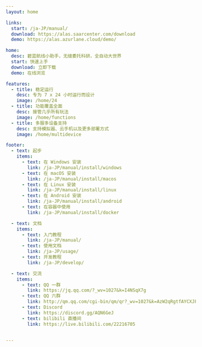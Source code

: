 ```yaml
---
layout: home

links:
  start: /ja-JP/manual/
  download: https://alas.saarcenter.com/download
  demo: https://alas.azurlane.cloud/demo/

home:
  desc: 碧蓝航线小助手，无缝委托科研，全自动大世界
  start: 快速上手
  download: 立即下载
  demo: 在线浏览

features:
  - title: 稳定运行
    desc: 专为 7 x 24 小时运行而设计
    image: /home/24
  - title: 功能覆盖全面
    desc: 接管几乎所有玩法
    image: /home/functions
  - title: 多服多设备支持
    desc: 支持模拟器、云手机以及更多部署方式
    image: /home/multidevice

footer:
  - text: 起步
    items:
      - text: 在 Windows 安装
        link: /ja-JP/manual/install/windows
      - text: 在 macOS 安装
        link: /ja-JP/manual/install/macos
      - text: 在 Linux 安装
        link: /ja-JP/manual/install/linux
      - text: 在 Android 安装
        link: /ja-JP/manual/install/android
      - text: 在容器中使用
        link: /ja-JP/manual/install/docker

  - text: 文档
    items:
      - text: 入门教程
        link: /ja-JP/manual/
      - text: 使用文档
        link: /ja-JP/usage/
      - text: 开发教程
        link: /ja-JP/develop/

  - text: 交流
    items:
      - text: QQ 一群
        link: https://jq.qq.com/?_wv=1027&k=I4NSqX7g
      - text: QQ 六群
        link: http://qm.qq.com/cgi-bin/qm/qr?_wv=1027&k=AzW2qRgtfAYCXJFFbzVjYUNxoUInYZOP&authKey=8tMiii5txWNZlmuRyxblLlN1jIvyPKbqeRBbHOIsiOayqhr5HvoEei3Y7n4p5TFI&noverify=0&group_code=410355575
      - text: Discord
        link: https://discord.gg/AQN6GeJ
      - text: bilibili 直播间
        link: https://live.bilibili.com/22216705


---
```


